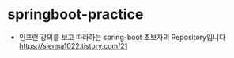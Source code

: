 # springboot-practice
* 인프런 강의를 보고 따라하는 spring-boot 초보자의 Repository입니다
https://sienna1022.tistory.com/21
